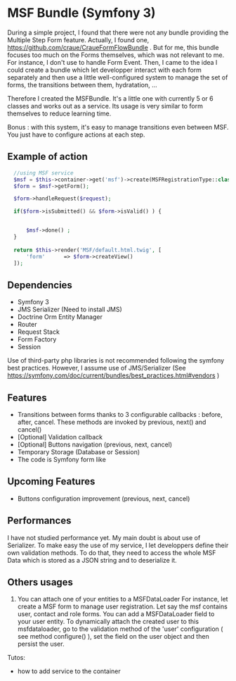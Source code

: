 # MSF Bundle (Symfony 3) #

During a simple project, I found that there were not any bundle providing the Multiple Step Form feature. Actually, I found one, 
https://github.com/craue/CraueFormFlowBundle . But for me, this bundle focuses too much on the Forms themselves, which was not relevant to me. For instance, I don't use to handle Form Event.
Then, I came to the idea I could create a bundle which let developper interact with each form separately and then use a little well-configured system to manage the set of forms, the transitions between them, hydratation, ... 

Therefore I created the MSFBundle. It's a little one with currently 5 or 6 classes and works out as a service. Its usage is very similar to form themselves to reduce learning time.

Bonus : with this system, it's easy to manage transitions even between MSF. You just have to configure actions at each step.

## Example of action ##

``` php 
  //using MSF service
  $msf = $this->container->get('msf')->create(MSFRegistrationType::class);
  $form = $msf->getForm();

  $form->handleRequest($request);

  if($form->isSubmitted() && $form->isValid() ) {


      $msf->done() ;
  } 
  
  return $this->render('MSF/default.html.twig', [
      'form'      => $form->createView()
  ]);
```

## Dependencies ##
- Symfony 3
- JMS Serializer (Need to install JMS)
- Doctrine Orm Entity Manager
- Router 
- Request Stack
- Form Factory
- Session

Use of third-party php libraries is not recommended following the symfony best practices. However, I assume
use of JMS/Serializer (See https://symfony.com/doc/current/bundles/best_practices.html#vendors )

## Features ##
- Transitions between forms thanks to 3 configurable callbacks : before, after, cancel. These 
methods are invoked by previous, next() and cancel() 
- [Optional] Validation callback 
- [Optional] Buttons navigation (previous, next, cancel)
- Temporary Storage (Database or Session)
- The code is Symfony form like 

## Upcoming Features ##
- Buttons configuration improvement (previous, next, cancel)

## Performances ##
I have not studied performance yet. My main doubt is about use of Serializer. To make easy the use of my service, I let developpers define their own validation methods. To do that, they need to access the whole MSF Data which is stored as a JSON string and to deserialize it. 

## Others usages ##

1. You can attach one of your entities to a MSFDataLoader
For instance, let create a MSF form to manage user registration. Let say the msf contains user, contact and role forms.
You can add a MSFDataLoader field to your user entity. To dynamically attach the created user to this msfdataloader, go to the validation method of the 'user' configuration ( see method configure() ), set the field on the user object and then persist the user.
 
 
Tutos:

- how to add service to the container